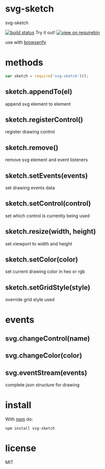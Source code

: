 # svg-sketch

svg-sketch

[![build status](https://api.travis-ci.org/JamesKyburz/svg-sketch.svg)](https://api.travis-ci.org/JamesKyburz/svg-sketch.svg)
Try it out! [![view on requirebin](http://requirebin.com/badge.png)](http://requirebin.com/?gist=0dc5356985194d0b8466)

use with [browserify](http://browserify.org)

# methods

``` js
var sketch = require('svg-sketch')();
```

## sketch.appendTo(el)

append svg element to element

## sketch.registerControl()

register drawing control

## sketch.remove()

remove svg element and event listeners

## sketch.setEvents(events)

set drawing events data

## sketch.setControl(control)

set which control is currently being used

## sketch.resize(width, height)

set viewport to width and height

## sketch.setColor(color)

set current drawing color in hex or rgb

## sketch.setGridStyle(style)

override grid style used

# events

## svg.changeControl(name)

## svg.changeColor(color)

## svg.eventStream(events)

complete json structure for drawing

# install

With [npm](https://npmjs.org) do:

```
npm install svg-sketch
```

# license

MIT
